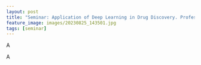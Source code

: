```yaml
---
layout: post
title: "Seminar: Application of Deep Learning in Drug Discovery. Professor CHEN Hongming (Guangzhou Laboratory)"
feature_image: images/20230825_143501.jpg 
tags: [seminar]
---
```


A 

<!--more-->

A
